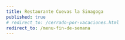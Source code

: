 ```yaml
---
title: Restaurante Cuevas la Sinagoga
published: true
# redirect_to: /cerrado-por-vacaciones.html
redirect_to: /menu-fin-de-semana
---
```

